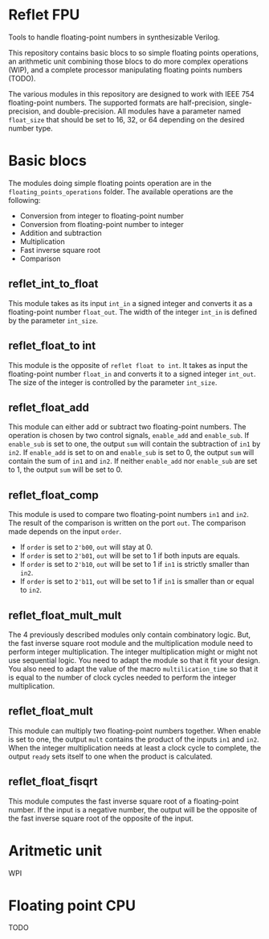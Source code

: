 # Reflet FPU
Tools to handle floating-point numbers in synthesizable Verilog.

This repository contains basic blocs to so simple floating points operations, an arithmetic unit combining those blocs to do more complex operations (WIP), and a complete processor manipulating floating points numbers (TODO).

The various modules in this repository are designed to work with IEEE 754 floating-point numbers. The supported formats are half-precision, single-precision, and double-precision. All modules have a parameter named `float_size` that should be set to 16, 32, or 64 depending on the desired number type.

# Basic blocs
The modules doing simple floating points operation are in the `floating_points_operations` folder. The available operations are the following:
* Conversion from integer to floating-point number
* Conversion from floating-point number to integer
* Addition and subtraction
* Multiplication
* Fast inverse square root
* Comparison

## reflet\_int\_to\_float
This module takes as its input `int_in` a signed integer and converts it as a floating-point number `float_out`. The width of the integer `int_in` is defined by the parameter `int_size`.

## reflet\_float\_to int
This module is the opposite of `reflet float to int`. It takes as input the floating-point number `float_in` and converts it to a signed integer `int_out`. The size of the integer is controlled by the parameter `int_size`.

## reflet\_float\_add
This module can either add or subtract two floating-point numbers. The operation is chosen by two control signals, `enable_add` and `enable_sub`. If `enable_sub` is set to one, the output `sum` will contain the subtraction of `in1` by `in2`. If `enable_add` is set to on and `enable_sub` is set to 0, the output `sum` will contain the sum of `in1` and `in2`. If neither `enable_add` nor `enable_sub` are set to 1, the output `sum` will be set to 0.

## reflet\_float\_comp
This module is used to compare two floating-point numbers `in1` and `in2`. The result of the comparison is written on the port `out`. The comparison made depends on the input `order`.
* If `order` is set to `2'b00`, `out` will stay at 0.
* If `order` is set to `2'b01`, `out` will be set to 1 if both inputs are equals.
* If `order` is set to `2'b10`, `out` will be set to 1 if `in1` is strictly smaller than `in2`.
* If `order` is set to `2'b11`, `out` will be set to 1 if `in1` is smaller than or equal to `in2`.

## reflet\_float\_mult\_mult
The 4 previously described modules only contain combinatory logic. But, the fast inverse square root module and the multiplication module need to perform integer multiplication. The integer multiplication might or might not use sequential logic. You need to adapt the module so that it fit your design. You also need to adapt the value of the macro `multilication_time` so that it is equal to the number of clock cycles needed to perform the integer multiplication.

## reflet\_float\_mult
This module can multiply two floating-point numbers together. When enable is set to one, the output `mult` contains the product of the inputs `in1` and `in2`. When the integer multiplication needs at least a clock cycle to complete, the output `ready` sets itself to one when the product is calculated.

## reflet\_float\_fisqrt
This module computes the fast inverse square root of a floating-point number. If the input is a negative number, the output will be the opposite of the fast inverse square root of the opposite of the input.

# Aritmetic unit
WPI

# Floating point CPU
TODO

